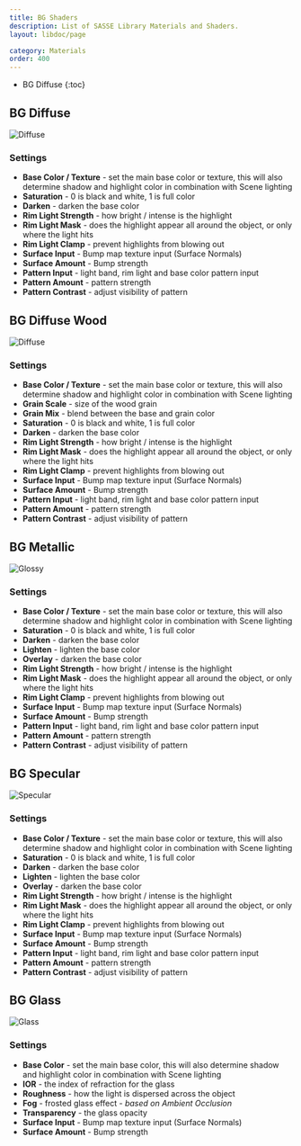 ```yaml
---
title: BG Shaders
description: List of SASSE Library Materials and Shaders.
layout: libdoc/page

category: Materials
order: 400
---
```

- BG Diffuse
{:toc}

## BG Diffuse
![Diffuse](/assets/Materials/BG_Shaders/SASSE_BGDiffuse_Preview.png)
### Settings
- **Base Color / Texture** - set the main base color or texture, this will also determine shadow and highlight color in combination with Scene lighting
- **Saturation** - 0 is black and white, 1 is full color
- **Darken** - darken the base color
- **Rim Light Strength** - how bright / intense is the highlight
- **Rim Light Mask** - does the highlight appear all around the object, or only where the light hits
- **Rim Light Clamp** - prevent highlights from blowing out
- **Surface Input** - Bump map texture input (Surface Normals)
- **Surface Amount** - Bump strength
- **Pattern Input** - light band, rim light and base color pattern input
- **Pattern Amount** - pattern strength
- **Pattern Contrast** - adjust visibility of pattern

## BG Diffuse Wood
![Diffuse](/assets/Materials/BG_Shaders/SASSE_BGWood_Preview.png)
### Settings
- **Base Color / Texture** - set the main base color or texture, this will also determine shadow and highlight color in combination with Scene lighting
- **Grain Scale** - size of the wood grain
- **Grain Mix** - blend between the base and grain color
- **Saturation** - 0 is black and white, 1 is full color
- **Darken** - darken the base color
- **Rim Light Strength** - how bright / intense is the highlight
- **Rim Light Mask** - does the highlight appear all around the object, or only where the light hits
- **Rim Light Clamp** - prevent highlights from blowing out
- **Surface Input** - Bump map texture input (Surface Normals)
- **Surface Amount** - Bump strength
- **Pattern Input** - light band, rim light and base color pattern input
- **Pattern Amount** - pattern strength
- **Pattern Contrast** - adjust visibility of pattern

## BG Metallic
![Glossy](/assets/Materials/BG_Shaders/SASSE_BGMetallic_Preview.png)
### Settings
- **Base Color / Texture** - set the main base color or texture, this will also determine shadow and highlight color in combination with Scene lighting
- **Saturation** - 0 is black and white, 1 is full color
- **Darken** - darken the base color
- **Lighten** - lighten the base color
- **Overlay** - darken the base color
- **Rim Light Strength** - how bright / intense is the highlight
- **Rim Light Mask** - does the highlight appear all around the object, or only where the light hits
- **Rim Light Clamp** - prevent highlights from blowing out
- **Surface Input** - Bump map texture input (Surface Normals)
- **Surface Amount** - Bump strength
- **Pattern Input** - light band, rim light and base color pattern input
- **Pattern Amount** - pattern strength
- **Pattern Contrast** - adjust visibility of pattern

## BG Specular
![Specular](/assets/Materials/BG_Shaders/SASSE_BGSpecular_Preview.png)
### Settings
- **Base Color / Texture** - set the main base color or texture, this will also determine shadow and highlight color in combination with Scene lighting
- **Saturation** - 0 is black and white, 1 is full color
- **Darken** - darken the base color
- **Lighten** - lighten the base color
- **Overlay** - darken the base color
- **Rim Light Strength** - how bright / intense is the highlight
- **Rim Light Mask** - does the highlight appear all around the object, or only where the light hits
- **Rim Light Clamp** - prevent highlights from blowing out
- **Surface Input** - Bump map texture input (Surface Normals)
- **Surface Amount** - Bump strength
- **Pattern Input** - light band, rim light and base color pattern input
- **Pattern Amount** - pattern strength
- **Pattern Contrast** - adjust visibility of pattern

## BG Glass
![Glass](/assets/Materials/BG_Shaders/SASSE_BGGlass_Preview.png)
### Settings
- **Base Color** - set the main base color, this will also determine shadow and highlight color in combination with Scene lighting
- **IOR** - the index of refraction for the glass
- **Roughness** - how the light is dispersed across the object
- **Fog** - frosted glass effect - _based on Ambient Occlusion_
- **Transparency** - the glass opacity
- **Surface Input** - Bump map texture input (Surface Normals)
- **Surface Amount** - Bump strength
